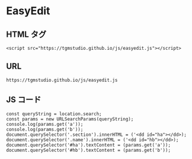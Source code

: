 # EasyEdit
## HTML タグ
`<script src="https://tgmstudio.github.io/js/easyedit.js"></script>`
## URL
`https://tgmstudio.github.io/js/easyedit.js`
## JS コード
```
const queryString = location.search;
const params = new URLSearchParams(queryString);
console.log(params.get('a'));
console.log(params.get('b'));
document.querySelector('.section').innerHTML = ('<dd id="ha"></dd>);
document.querySelector('.name').innerHTML = ('<dd id="hb"></dd>);
document.querySelector('#ha').textContent = (params.get('a'));
document.querySelector('#hb').textContent = (params.get('b'));
```
